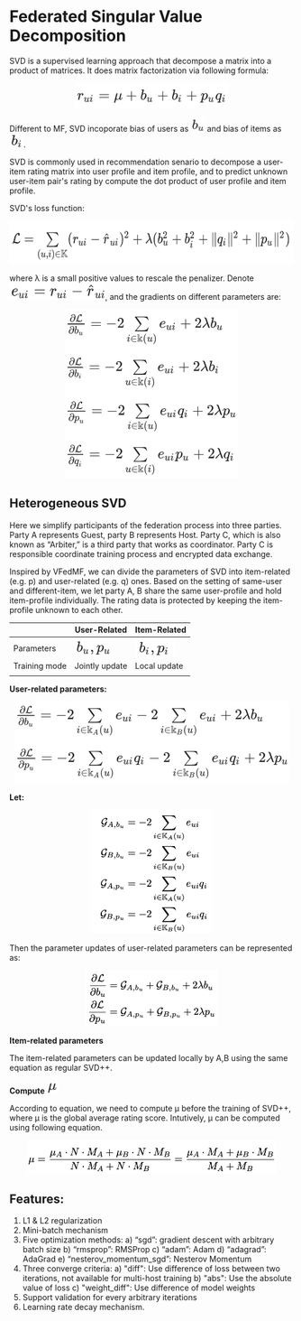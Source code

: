 # Federated Singular Value Decomposition

SVD is a  supervised learning approach that decompose a matrix into a product of matrices. It does matrix factorization via following formula:

<div style="text-align:center", align=center>
<img src="./images/fig1.png" alt="samples" width="273" height="44" /><br/>
</div>

Different to MF, SVD incoporate bias of users as <img src="./images/fig12.png" alt="samples" width="25" height="25" /> and bias of items as <img src="./images/fig13.png" alt="samples" width="25" height="25" />.

SVD is commonly used in recommendation senario to decompose a user-item rating matrix into user profile and item profile, and to predict unknown user-item pair's rating by compute the dot product of user profile and item profile.

SVD's loss function:

<div style="text-align:center", align=center>
<img src="./images/fig2.png" alt="samples" width="583" height="76" /><br/>
</div>


where λ is a small positive values to rescale the penalizer. Denote <img src="./images/fig8.png" alt="samples" width="170" height="30" />, and the gradients on different parameters are:

<div style="text-align:center", align=center>
<img src="./images/fig3.png" alt="samples" width="308" height="299" /><br/>
</div>



## Heterogeneous SVD

Here we simplify participants of the federation process into three parties. Party A represents Guest, party B represents Host. Party C, which is also known as “Arbiter,” is a third party that works as coordinator. Party C is responsible coordinate training process and encrypted data exchange.

Inspired by VFedMF, we can divide the parameters of SVD into item-related (e.g. p) and user-related (e.g. q) ones. Based on the setting of same-user and different-item, we let party A, B share the same user-profile and hold item-profile individually. The rating data is protected by keeping the item-profile unknown to each other.

|               | User-Related   | Item-Related |
| ------------- | -------------- | ------------ |
| Parameters    | <img src="./images/fig9.png" alt="samples" width="72" height="32" />     | <img src="./images/fig10.png" alt="samples" width="72" height="32" />    |
| Training mode | Jointly update | Local update |
|               |                |              |

**User-related parameters:**


<div style="text-align:center", align=center>
<img src="./images/fig7.png" alt="samples" width="489" height="144" /><br/>
</div>


**Let:**

<div style="text-align:center", align=center>
<img src="./images/fig4.png" alt="samples" width="216" height="219" /><br/>
</div>

Then the parameter updates of user-related parameters can be represented as:

<div style="text-align:center", align=center>
<img src="./images/fig5.png" alt="samples" width="236" height="99" /><br/>
</div>

**Item-related parameters** 

The item-related parameters can be updated locally by A,B using the same equation as regular SVD++.

**Compute** <img src="./images/fig11.png" alt="samples" width="22" height="24" />

According to equation, we need to compute µ before the training of SVD++, where µ is the global average rating score. Intutively, µ can be computed using following equation.

<div style="text-align:center", align=center>
<img src="./images/fig6.png" alt="samples" width="443" height="60" /><br/>
</div>

## Features:
1. L1 & L2 regularization
2. Mini-batch mechanism
3. Five optimization methods:
    a)	“sgd”: gradient descent with arbitrary batch size
    b) “rmsprop”: RMSProp
    c) “adam”: Adam
    d) “adagrad”: AdaGrad
    e) “nesterov_momentum_sgd”: Nesterov Momentum
4. Three converge criteria:
    a) "diff": Use difference of loss between two iterations, not available for multi-host training
    b) "abs": Use the absolute value of loss
    c) "weight_diff": Use difference of model weights
6. Support validation for every arbitrary iterations
7. Learning rate decay mechanism.
